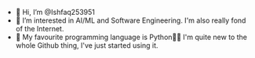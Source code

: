 - 👋 Hi, I’m @Ishfaq253951
- 👀 I’m interested in AI/ML and Software Engineering. I'm also really fond of the Internet.
- 🌱 My favourite programming language is Python🐍🐍
I'm quite new to the whole Github thing, I've just started using it.
